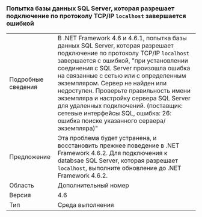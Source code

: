### <a name="attempting-a-tcpip-connection-to-a-sql-server-database-that-resolves-to-localhost-fails"></a>Попытка базы данных SQL Server, которая разрешает подключение по протоколу TCP/IP `localhost` завершается ошибкой

|   |   |
|---|---|
|Подробные сведения|В .NET Framework 4.6 и 4.6.1, попытка базы данных SQL Server, которая разрешает подключение по протоколу TCP/IP <code>localhost</code> завершается с ошибкой, &quot;при установлении соединения с SQL Server произошла ошибка на связанные с сетью или с определенным экземпляром. Сервер не найден или недоступен. Проверьте правильность имени экземпляра и настройку сервера SQL Server для удаленных подключений. (поставщик: сетевые интерфейсы SQL, ошибка: 26: ошибка поиске указанного сервера/экземпляра)&quot;|
|Предложение|Эта проблема будет устранена, и восстановить прежнее поведение в .NET Framework 4.6.2. Для подключения к databsae SQL Server, которая разрешает <code>localhost</code>, выполните обновление до .NET Framework 4.6.2.|
|Область|Дополнительный номер|
|Версия|4.6|
|Тип|Среда выполнения|

